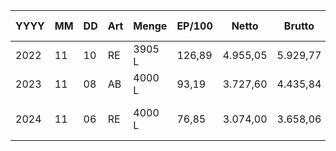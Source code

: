 | YYYY | MM | DD | Art | Menge | EP/100 | Netto     | Brutto    | Nebenkosten         | CO2-St          | Heizwert           | Heizwert bez Emissionsfaktor |
|------|----|----|-----|-------|--------|-----------|-----------|---------------------|------------------|--------------------|------------------------------|
| 2022 | 11 | 10 | RE  | 3905 L| 126,89 | 4.955,05 | 5.929,77  | 27,95               |                  |                    |                              |
| 2023 | 11 | 08 | AB  | 4000 L| 93,19  | 3.727,60 | 4.435,84  |                     |                  |                    |                              |
| 2024 | 11 | 06 | RE  | 4000 L| 76,85  | 3.074,00 | 3.658,06  | 573,26 (inkl. USt.) | 40184,444 kWh    | 0,2664 kg CO2/kWh  |   
